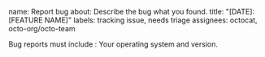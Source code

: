 name: Report bug
about: Describe the bug what you found.
title: "[DATE]: [FEATURE NAME]"
labels: tracking issue, needs triage
assignees: octocat, octo-org/octo-team

Bug reports must include :
Your operating system and version.
